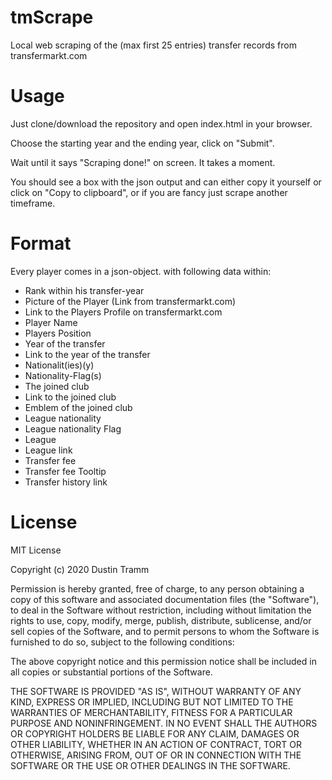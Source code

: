 # tmScrape
Local web scraping of the (max first 25 entries) transfer records from transfermarkt.com
# Usage
Just clone/download the repository and open index.html in your browser.

Choose the starting year and the ending year, click on "Submit".

Wait until it says "Scraping done!" on screen. It takes a moment.

You should see a box with the json output and can either copy it yourself or click on "Copy to clipboard", or if you are fancy just scrape another timeframe.

# Format
Every player comes in a json-object. with following data within:
* Rank within his transfer-year
* Picture of the Player (Link from transfermarkt.com)
* Link to the Players Profile on transfermarkt.com
* Player Name
* Players Position
* Year of the transfer
* Link to the year of the transfer
* Nationalit(ies)(y)
* Nationality-Flag(s)
* The joined club
* Link to the joined club
* Emblem of the joined club
* League nationality
* League nationality Flag
* League
* League link
* Transfer fee
* Transfer fee Tooltip
* Transfer history link

# License
MIT License

Copyright (c) 2020 Dustin Tramm

Permission is hereby granted, free of charge, to any person obtaining a copy
of this software and associated documentation files (the "Software"), to deal
in the Software without restriction, including without limitation the rights
to use, copy, modify, merge, publish, distribute, sublicense, and/or sell
copies of the Software, and to permit persons to whom the Software is
furnished to do so, subject to the following conditions:

The above copyright notice and this permission notice shall be included in all
copies or substantial portions of the Software.

THE SOFTWARE IS PROVIDED "AS IS", WITHOUT WARRANTY OF ANY KIND, EXPRESS OR
IMPLIED, INCLUDING BUT NOT LIMITED TO THE WARRANTIES OF MERCHANTABILITY,
FITNESS FOR A PARTICULAR PURPOSE AND NONINFRINGEMENT. IN NO EVENT SHALL THE
AUTHORS OR COPYRIGHT HOLDERS BE LIABLE FOR ANY CLAIM, DAMAGES OR OTHER
LIABILITY, WHETHER IN AN ACTION OF CONTRACT, TORT OR OTHERWISE, ARISING FROM,
OUT OF OR IN CONNECTION WITH THE SOFTWARE OR THE USE OR OTHER DEALINGS IN THE
SOFTWARE.
